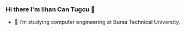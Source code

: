 ### Hi there I'm Ilhan Can Tugcu 👋

- 🔭 I’m studying computer engineering at Bursa Technical University.








